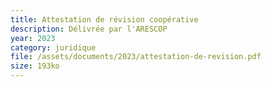 ```yaml
---
title: Attestation de révision coopérative
description: Délivrée par l'ARESCOP
year: 2023
category: juridique
file: /assets/documents/2023/attestation-de-revision.pdf
size: 193ko
---
```

